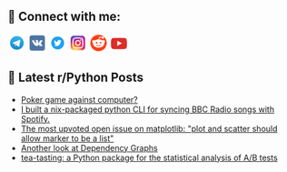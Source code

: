 ## 🔎 Connect with me:
[<img src="https://github.com/bullbesh/bullbesh/blob/main/images/Telegram.png" width="32" height="32" />](https://t.me/bullbesh)
[<img src="https://github.com/bullbesh/bullbesh/blob/main/images/VK.png" width="32" height="32" />](https://vk.com/bullbesh)
[<img src="https://github.com/bullbesh/bullbesh/blob/main/images/Twitter.png" width="32" height="32" />](https://twitter.com/bullbesh1)
[<img src="https://github.com/bullbesh/bullbesh/blob/main/images/Instagram.png" width="32" height="32" />](https://www.instagram.com/bullbesh)
[<img src="https://github.com/bullbesh/bullbesh/blob/main/images/Reddit.png" width="32" height="32" />](https://www.reddit.com/user/bullbesh)
[<img src="https://github.com/bullbesh/bullbesh/blob/main/images/YouTube.png" width="32" height="32" />](https://www.youtube.com/channel/UCtfjRs6uzgq5mfm8S06WTcg)

## 📕 Latest r/Python Posts
<!-- BLOG-POST-LIST:START -->
- [Poker game against computer?](https://www.reddit.com/r/Python/comments/1ewfgg6/poker_game_against_computer/)
- [I built a nix-packaged python CLI for syncing BBC Radio songs with Spotify.](https://www.reddit.com/r/Python/comments/1ewdlxz/i_built_a_nixpackaged_python_cli_for_syncing_bbc/)
- [The most upvoted open issue on matplotlib: &quot;plot and scatter should allow marker to be a list&quot;](https://www.reddit.com/r/Python/comments/1ewdf88/the_most_upvoted_open_issue_on_matplotlib_plot/)
- [Another look at Dependency Graphs](https://www.reddit.com/r/Python/comments/1ew8w08/another_look_at_dependency_graphs/)
- [tea-tasting: a Python package for the statistical analysis of A/B tests](https://www.reddit.com/r/Python/comments/1ew4ixg/teatasting_a_python_package_for_the_statistical/)
<!-- BLOG-POST-LIST:END -->
